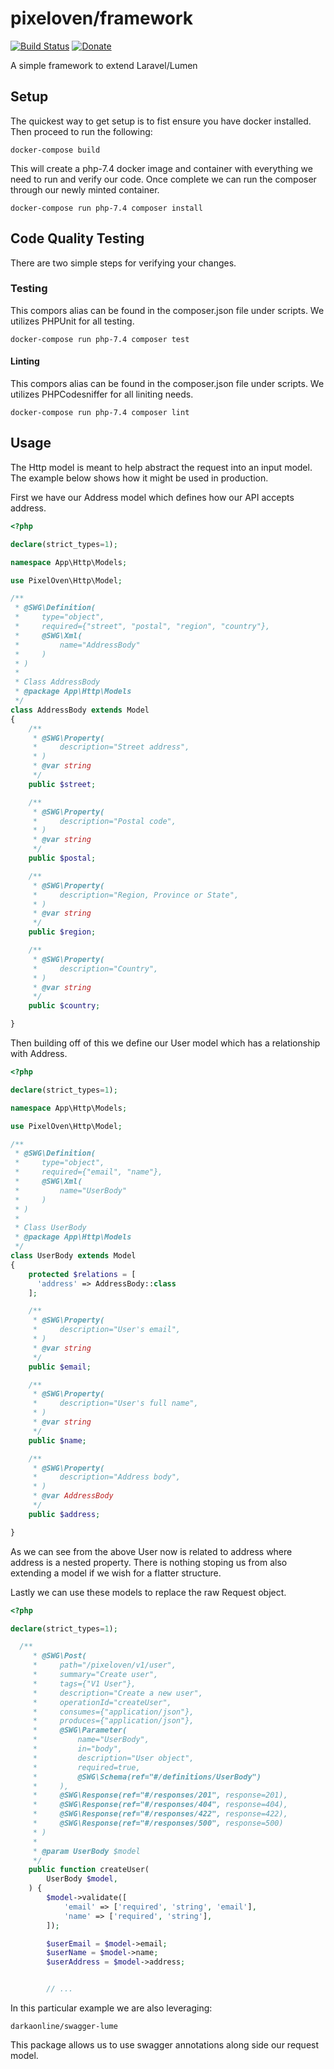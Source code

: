 # pixeloven/framework

[![Build Status](https://dev.azure.com/pixeloven/Framework/_apis/build/status/pixeloven.framework?branchName=master)](https://dev.azure.com/pixeloven/Framework/_build/latest?definitionId=1&branchName=master)
[![Donate](https://img.shields.io/badge/donate-paypal-blue.svg)](https://paypal.me/briangebel)

A simple framework to extend Laravel/Lumen

## Setup
The quickest way to get setup is to fist ensure you have docker installed. Then proceed to run the following:
```
docker-compose build
```
This will create a php-7.4 docker image and container with everything we need to run and verify our code. Once complete we can run the composer through our newly minted container.
```
docker-compose run php-7.4 composer install
```
## Code Quality Testing
There are two simple steps for verifying your changes.

### Testing
This compors alias can be found in the composer.json file under scripts. We utilizes PHPUnit for all testing.
```
docker-compose run php-7.4 composer test
```

#### Linting
This compors alias can be found in the composer.json file under scripts. We utilizes PHPCodesniffer for all liniting needs.
```
docker-compose run php-7.4 composer lint
```

## Usage
The Http model is meant to help abstract the request into an input model. The example below shows how it might be used in production. 

First we have our Address model which defines how our API accepts address.

```php
<?php

declare(strict_types=1);

namespace App\Http\Models;

use PixelOven\Http\Model;

/**
 * @SWG\Definition(
 *     type="object",
 *     required={"street", "postal", "region", "country"},
 *     @SWG\Xml(
 *         name="AddressBody"
 *     )
 * )
 *
 * Class AddressBody
 * @package App\Http\Models
 */
class AddressBody extends Model
{
    /**
     * @SWG\Property(
     *     description="Street address",
     * )
     * @var string
     */
    public $street;

    /**
     * @SWG\Property(
     *     description="Postal code",
     * )
     * @var string
     */
    public $postal;

    /**
     * @SWG\Property(
     *     description="Region, Province or State",
     * )
     * @var string
     */
    public $region;

    /**
     * @SWG\Property(
     *     description="Country",
     * )
     * @var string
     */
    public $country;

}
```

Then building off of this we define our User model which has a relationship with Address.
```php
<?php

declare(strict_types=1);

namespace App\Http\Models;

use PixelOven\Http\Model;

/**
 * @SWG\Definition(
 *     type="object",
 *     required={"email", "name"},
 *     @SWG\Xml(
 *         name="UserBody"
 *     )
 * )
 *
 * Class UserBody
 * @package App\Http\Models
 */
class UserBody extends Model
{
    protected $relations = [
      'address' => AddressBody::class
    ];

    /**
     * @SWG\Property(
     *     description="User's email",
     * )
     * @var string
     */
    public $email;

    /**
     * @SWG\Property(
     *     description="User's full name",
     * )
     * @var string
     */
    public $name;

    /**
     * @SWG\Property(
     *     description="Address body",
     * )
     * @var AddressBody
     */
    public $address;

}
```

As we can see from the above User now is related to address where address is a nested property. There is nothing stoping us from also extending a model if we wish for a flatter structure.

Lastly we can use these models to replace the raw Request object. 
```php
<?php

declare(strict_types=1);

  /**
     * @SWG\Post(
     *     path="/pixeloven/v1/user",
     *     summary="Create user",
     *     tags={"V1 User"},
     *     description="Create a new user",
     *     operationId="createUser",
     *     consumes={"application/json"},
     *     produces={"application/json"},
     *     @SWG\Parameter(
     *         name="UserBody",
     *         in="body",
     *         description="User object",
     *         required=true,
     *         @SWG\Schema(ref="#/definitions/UserBody")
     *     ),
     *     @SWG\Response(ref="#/responses/201", response=201),
     *     @SWG\Response(ref="#/responses/404", response=404),
     *     @SWG\Response(ref="#/responses/422", response=422),
     *     @SWG\Response(ref="#/responses/500", response=500)
     * )
     *
     * @param UserBody $model
     */
    public function createUser(
        UserBody $model,
    ) {
        $model->validate([
            'email' => ['required', 'string', 'email'],
            'name' => ['required', 'string'],
        ]);

        $userEmail = $model->email;
        $userName = $model->name;
        $userAddress = $model->address;


        // ...
```
In this particular example we are also leveraging:
```
darkaonline/swagger-lume
```
This package allows us to use swagger annotations along side our request model.